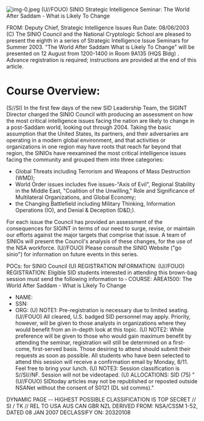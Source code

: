 ![img-0.jpeg](img-0.jpeg)
(U//FOUO) SINIO Strategic Intelligence Seminar: The World After Saddam - What is Likely To Change

FROM:
Deputy Chief, Strategic Intelligence Issues
Run Date: 08/06/2003
(C) The SINIO Council and the National Cryptologic School are pleased to present the eighth in a series of Strategic Intelligence Issue Seminars for Summer 2003. "The World After Saddam What is Likely To Change" will be presented on 12 August from 1200-1400 in Room 9A135 (HQS Bldg) . Advance registration is required; instructions are provided at the end of this article.

# Course Overview: 

(S//SI) In the first few days of the new SID Leadership Team, the SIGINT Director charged the SINIO Council with producing an assessment on how the most critical intelligence issues facing the nation are likely to change in a post-Saddam world, looking out through 2004. Taking the basic assumption that the United States, its partners, and their adversaries are operating in a modern global environment, and that activities or organizations in one region may have roots that reach far beyond that region, the SINIOs have reexamined the most critical intelligence issues facing the community and grouped them into three categories:

- Global Threats including Terrorism and Weapons of Mass Destruction (WMD);
- World Order issues includes five issues-"Axis of Evil", Regional Stability in the Middle East, "Coalition of the Unwilling," Role and Significance of Multilateral Organizations, and Global Economy;
- the Changing Battlefield including Military Thinking, Information Operations (IO), and Denial \& Deception (D\&D;).

For each issue the Council has provided an assessment of the consequences for SIGINT in terms of our need to surge, revise, or maintain our efforts against the major targets that comprise that issue. A team of SINIOs will present the Council's analysis of these changes, for the use of the NSA workforce.
(U//FOUO) Please consult the SINIO Website ("go sinio") for information on future events in this series.

POCs:
for SINIO Council
(U) REGISTRATION INFORMATION:
(U//FOUO) REGISTRATION: Eligible SID students interested in attending this brown-bag session must send the following information to
$\square$ COURSE: AREA1500: The World After Saddam - What is Likely To Change

- NAME:
- SSN:
- ORG:
(U) NOTE1: Pre-registration is necessary due to limited seating.
(U//FOUO) All cleared, U.S. badged SID personnel may apply. Priority, however, will be given to those analysts in organizations where they would benefit from an in-depth look at this topic.
(U) NOTE2: While preference will be given to those who would gain maximum benefit by attending the seminar, registration will still be determined on a first-come, first-served basis.
Those desiring to attend should submit their requests as soon as possible. All students who have been selected to attend this session will receive a confirmation email by Monday, 8/11. Feel free to bring your lunch.
(U) NOTE3: Session classification is S//SI//NF. Session will not be videotaped.
(U) ALLOCATIONS: SID (75)
"(U//FOUO) SIDtoday articles may not be republished or reposted outside NSANet without the consent of S0121 (DL sid comms)."

DYNAMIC PAGE -- HIGHEST POSSIBLE CLASSIFICATION IS
TOP SECRET // SI / TK // REL TO USA AUS CAN GBR NZL
DERIVED FROM: NSA/CSSM 1-52, DATED 08 JAN 2007 DECLASSIFY ON: 20320108
